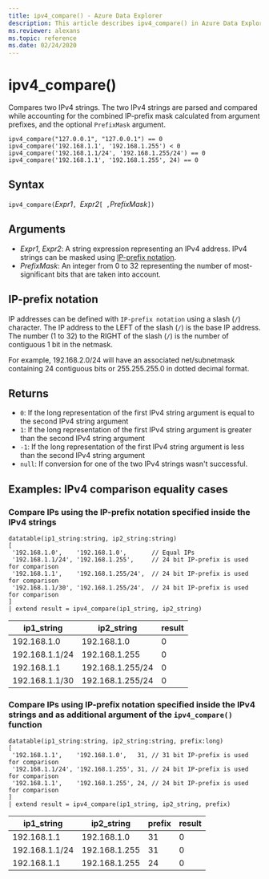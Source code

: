 ```yaml
---
title: ipv4_compare() - Azure Data Explorer
description: This article describes ipv4_compare() in Azure Data Explorer.
ms.reviewer: alexans
ms.topic: reference
ms.date: 02/24/2020
---
```

# ipv4_compare()

Compares two IPv4 strings. The two IPv4 strings are parsed and compared while accounting for the combined IP-prefix mask calculated from argument prefixes, and the optional `PrefixMask` argument.

```kusto
ipv4_compare("127.0.0.1", "127.0.0.1") == 0
ipv4_compare('192.168.1.1', '192.168.1.255') < 0
ipv4_compare('192.168.1.1/24', '192.168.1.255/24') == 0
ipv4_compare('192.168.1.1', '192.168.1.255', 24) == 0
```

## Syntax

`ipv4_compare(`*Expr1*`, `*Expr2*`[ ,`*PrefixMask*`])`

## Arguments

* *Expr1*, *Expr2*: A string expression representing an IPv4 address. IPv4 strings can be masked using [IP-prefix notation](#ip-prefix-notation).
* *PrefixMask*: An integer from 0 to 32 representing the number of most-significant bits that are taken into account.

## IP-prefix notation
 
IP addresses can be defined with `IP-prefix notation` using a slash (`/`) character.
The IP address to the LEFT of the slash (`/`) is the base IP address. The number (1 to 32) to the RIGHT of the slash (`/`) is the number of contiguous 1 bit in the netmask. 

For example, 192.168.2.0/24 will have an associated net/subnetmask containing 24 contiguous bits or 255.255.255.0 in dotted decimal format.

## Returns

* `0`: If the long representation of the first IPv4 string argument is equal to the second IPv4 string argument
* `1`: If the long representation of the first IPv4 string argument is greater than the second IPv4 string argument
* `-1`: If the long representation of the first IPv4 string argument is less than the second IPv4 string argument
* `null`: If conversion for one of the two IPv4 strings wasn't successful.

## Examples: IPv4 comparison equality cases

### Compare IPs using the IP-prefix notation specified inside the IPv4 strings

<!-- csl: https://help.kusto.windows.net/Samples -->
```kusto
datatable(ip1_string:string, ip2_string:string)
[
 '192.168.1.0',    '192.168.1.0',       // Equal IPs
 '192.168.1.1/24', '192.168.1.255',     // 24 bit IP-prefix is used for comparison
 '192.168.1.1',    '192.168.1.255/24',  // 24 bit IP-prefix is used for comparison
 '192.168.1.1/30', '192.168.1.255/24',  // 24 bit IP-prefix is used for comparison
]
| extend result = ipv4_compare(ip1_string, ip2_string)
```

|ip1_string|ip2_string|result|
|---|---|---|
|192.168.1.0|192.168.1.0|0|
|192.168.1.1/24|192.168.1.255|0|
|192.168.1.1|192.168.1.255/24|0|
|192.168.1.1/30|192.168.1.255/24|0|

### Compare IPs using IP-prefix notation specified inside the IPv4 strings and as additional argument of the `ipv4_compare()` function

<!-- csl: https://help.kusto.windows.net/Samples -->
```kusto
datatable(ip1_string:string, ip2_string:string, prefix:long)
[
 '192.168.1.1',    '192.168.1.0',   31, // 31 bit IP-prefix is used for comparison
 '192.168.1.1/24', '192.168.1.255', 31, // 24 bit IP-prefix is used for comparison
 '192.168.1.1',    '192.168.1.255', 24, // 24 bit IP-prefix is used for comparison
]
| extend result = ipv4_compare(ip1_string, ip2_string, prefix)
```

|ip1_string|ip2_string|prefix|result|
|---|---|---|---|
|192.168.1.1|192.168.1.0|31|0|
|192.168.1.1/24|192.168.1.255|31|0|
|192.168.1.1|192.168.1.255|24|0|

